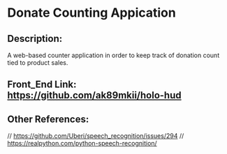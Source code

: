 # Donate Counting Appication

## Description:
A web-based counter application in order to keep track of donation count tied to product sales.

## Front_End Link: https://github.com/ak89mkii/holo-hud

## Other References:
// https://github.com/Uberi/speech_recognition/issues/294
// https://realpython.com/python-speech-recognition/